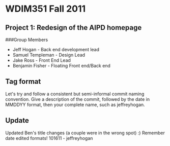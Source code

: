 # WDIM351 Fall 2011
## Project 1: Redesign of the AIPD homepage
###Group Members
+ Jeff Hogan - Back end development lead
+ Samuel Templeman - Design Lead
+ Jake Ross - Front End Lead
+ Benjamin Fisher - Floating Front end/Back end


## Tag format
Let's try and follow a consistent but semi-informal commit naming convention.
Give a description of the commit, followed by the date in MMDDYY format, then
your complete name, such as jeffreyhogan.

## Update 
Updated Ben's title changes (a couple were in the wrong spot) :) 
Remember date edited formats! 101611 - jeffreyhogan
